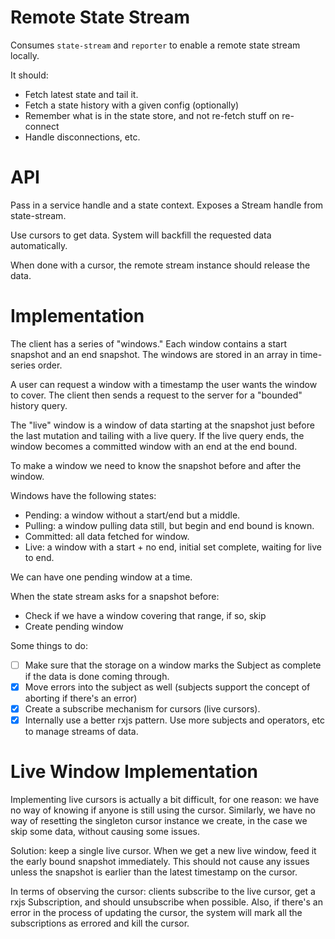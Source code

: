 Remote State Stream
===================

Consumes `state-stream` and `reporter` to enable a remote state stream locally.

It should:

 - Fetch latest state and tail it.
 - Fetch a state history with a given config (optionally)
 - Remember what is in the state store, and not re-fetch stuff on re-connect
 - Handle disconnections, etc.

API
===

Pass in a service handle and a state context. Exposes a Stream handle from state-stream.

Use cursors to get data. System will backfill the requested data automatically.

When done with a cursor, the remote stream instance should release the data.

Implementation
==============

The client has a series of "windows." Each window contains a start snapshot and an end snapshot. The windows are stored in an array in time-series order.

A user can request a window with a timestamp the user wants the window to cover. The client then sends a request to the server for a "bounded" history query.

The "live" window is a window of data starting at the snapshot just before the last mutation and tailing with a live query. If the live query ends, the window becomes a committed window with an end at the end bound.

To make a window we need to know the snapshot before and after the window.

Windows have the following states:

 - Pending: a window without a start/end but a middle.
 - Pulling: a window pulling data still, but begin and end bound is known.
 - Committed: all data fetched for window.
 - Live: a window with a start + no end, initial set complete, waiting for live to end.

We can have one pending window at a time.

When the state stream asks for a snapshot before:

 - Check if we have a window covering that range, if so, skip
 - Create pending window

Some things to do:

 - [ ] Make sure that the storage on a window marks the Subject as complete if the data is done coming through.
 - [x] Move errors into the subject as well (subjects support the concept of aborting if there's an error)
 - [x] Create a subscribe mechanism for cursors (live cursors).
 - [x] Internally use a better rxjs pattern. Use more subjects and operators, etc to manage streams of data.

Live Window Implementation
==========================

Implementing live cursors is actually a bit difficult, for one reason: we have no way of knowing if anyone is still using the cursor. Similarly, we have no way of resetting the singleton cursor instance we create, in the case we skip some data, without causing some issues.

Solution: keep a single live cursor. When we get a new live window, feed it the early bound snapshot immediately. This should not cause any issues unless the snapshot is earlier than the latest timestamp on the cursor.

In terms of observing the cursor: clients subscribe to the live cursor, get a rxjs Subscription, and should unsubscribe when possible. Also, if there's an error in the process of updating the cursor, the system will mark all the subscriptions as errored and kill the cursor.
